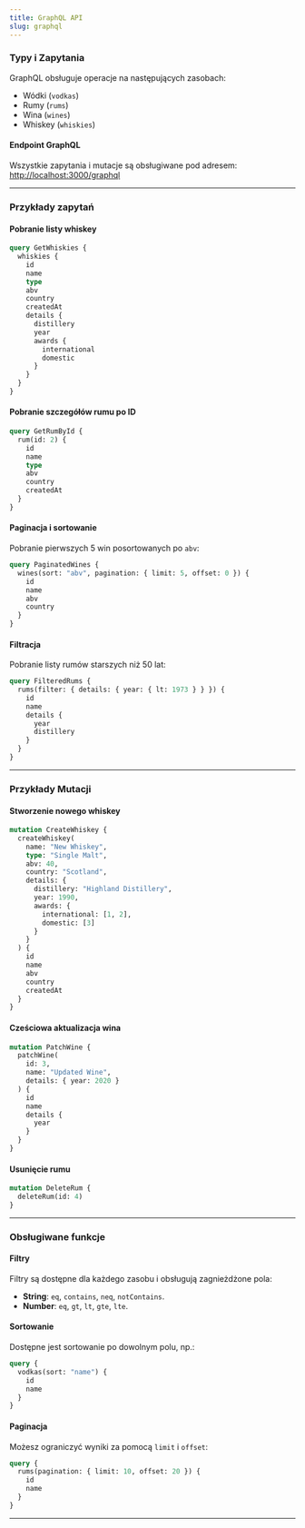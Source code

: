 ```yaml
---
title: GraphQL API
slug: graphql
---
```


### Typy i Zapytania

GraphQL obsługuje operacje na następujących zasobach:
- Wódki (`vodkas`)
- Rumy (`rums`)
- Wina (`wines`)
- Whiskey (`whiskies`)

#### Endpoint GraphQL
Wszystkie zapytania i mutacje są obsługiwane pod adresem:
[http://localhost:3000/graphql](http://localhost:3000/graphql)

---

### Przykłady zapytań

#### Pobranie listy whiskey
```graphql
query GetWhiskies {
  whiskies {
    id
    name
    type
    abv
    country
    createdAt
    details {
      distillery
      year
      awards {
        international
        domestic
      }
    }
  }
}
```

#### Pobranie szczegółów rumu po ID
```graphql
query GetRumById {
  rum(id: 2) {
    id
    name
    type
    abv
    country
    createdAt
  }
}
```

#### Paginacja i sortowanie
Pobranie pierwszych 5 win posortowanych po `abv`:
```graphql
query PaginatedWines {
  wines(sort: "abv", pagination: { limit: 5, offset: 0 }) {
    id
    name
    abv
    country
  }
}
```

#### Filtracja
Pobranie listy rumów starszych niż 50 lat:
```graphql
query FilteredRums {
  rums(filter: { details: { year: { lt: 1973 } } }) {
    id
    name
    details {
      year
      distillery
    }
  }
}
```

---

### Przykłady Mutacji

#### Stworzenie nowego whiskey
```graphql
mutation CreateWhiskey {
  createWhiskey(
    name: "New Whiskey",
    type: "Single Malt",
    abv: 40,
    country: "Scotland",
    details: {
      distillery: "Highland Distillery",
      year: 1990,
      awards: {
        international: [1, 2],
        domestic: [3]
      }
    }
  ) {
    id
    name
    abv
    country
    createdAt
  }
}
```

#### Cześciowa aktualizacja wina
```graphql
mutation PatchWine {
  patchWine(
    id: 3,
    name: "Updated Wine",
    details: { year: 2020 }
  ) {
    id
    name
    details {
      year
    }
  }
}
```

#### Usunięcie rumu
```graphql
mutation DeleteRum {
  deleteRum(id: 4)
}
```

---

### Obsługiwane funkcje

#### Filtry
Filtry są dostępne dla każdego zasobu i obsługują zagnieżdżone pola:
- **String**: `eq`, `contains`, `neq`, `notContains`.
- **Number**: `eq`, `gt`, `lt`, `gte`, `lte`.

#### Sortowanie
Dostępne jest sortowanie po dowolnym polu, np.:
```graphql
query {
  vodkas(sort: "name") {
    id
    name
  }
}
```

#### Paginacja
Możesz ograniczyć wyniki za pomocą `limit` i `offset`:
```graphql
query {
  rums(pagination: { limit: 10, offset: 20 }) {
    id
    name
  }
}
```

---

